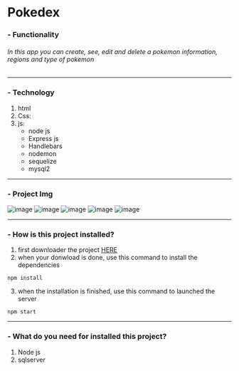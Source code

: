 # Pokedex


###  -  Functionality

###### In this app you can create, see, edit and delete a pokemon information, regions and type of pokemon

------------

### - Technology

1. html
2. Css:
3. js:
	- node js
	- Express js 
	- Handlebars
	- nodemon
	- sequelize
	- mysql2
 

------------

### - Project Img

![image](https://user-images.githubusercontent.com/84060723/190030784-7cbb38ee-ddd5-4140-b84f-32ec1d38801b.png)
![image](https://user-images.githubusercontent.com/84060723/190030810-65be1e9a-1047-4dfa-b0e6-c79d62d6206f.png)
![image](https://user-images.githubusercontent.com/84060723/190030824-677018d7-1a0a-4dd9-b3bc-213f4edc855d.png)
![image](https://user-images.githubusercontent.com/84060723/190030860-b8709adc-f586-40bb-a9de-434deacc278a.png)
![image](https://user-images.githubusercontent.com/84060723/190030898-708cc519-1d20-42ef-8f89-02200ef1234f.png)



------------

### - How is this project installed?

1. first downloader the project [HERE]([https://github.com/luisferllub230/Periodic-Table/archive/refs/heads/main.zip](https://github.com/luisferllub230/Pokedex/archive/refs/heads/main.zip) "HERE")
2. when your donwload is done, use this command to install the dependencies
  
  ```
npm install 
```
 3. when the installation is finished, use this command to launched the server
 
   ```
npm start 
```
------------

### - What do you need for installed this project?

1. Node js
2. sqlserver
